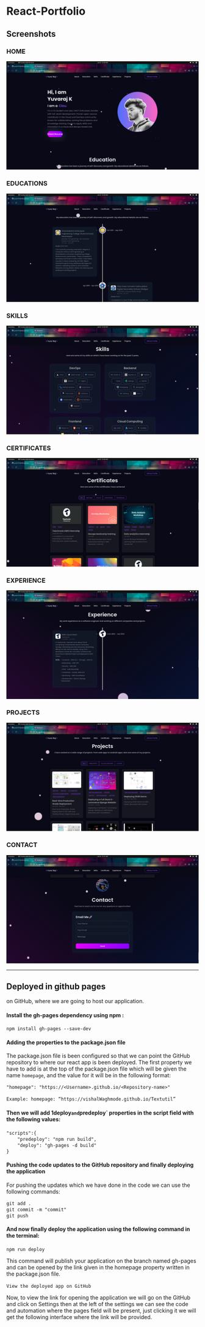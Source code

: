 # React-Portfolio

## Screenshots

### HOME
<img src="./screenshots/1.png">

### EDUCATIONS
<img src="./screenshots/2.png">

### SKILLS
<img src="./screenshots/3.png">

### CERTIFICATES
<img src="./screenshots/4.png">

### EXPERIENCE
<img src="./screenshots/5.png">

### PROJECTS
<img src="./screenshots/6.png">

### CONTACT
<img src="./screenshots/7.png">

---
## Deployed in github pages

on GitHub, where we are going to host our application. 

#### Install the gh-pages dependency using npm :

```
npm install gh-pages --save-dev
```

#### Adding the properties to the package.json file

The package.json file is been configured so that we can point the GitHub repository to where our react app is been deployed. The first property we have to add is at the top of the package.json file which will be given the name `homepage`, and the value for it will be in the following format:

```
"homepage": "https://<Username>.github.io/<Repository-name>"
```

`Example: homepage: “https://vishalWaghmode.github.io/Textutil”`


#### Then we will add 1deploy` and `predeploy` properties in the script field with the following values:

```
"scripts":{
    "predeploy": "npm run build",
    "deploy": "gh-pages -d build" 
}  
``` 
#### Pushing the code updates to the GitHub repository and finally deploying the application
For pushing the updates which we have done in the code we can use the following commands:

```
git add .
git commit -m "commit"
git push
```

#### And now finally deploy the application using the following command in the terminal:

```
npm run deploy
```
This command will publish your application on the branch named gh-pages and can be opened by the link given in the homepage property written in the package.json file.

`View the deployed app on GitHub`

Now, to view the link for opening the application we will go on the GitHub and click on Settings then at the left of the settings we can see the code and automation where the pages field will be present, just clicking it we will get the following interface where the link will be provided.

